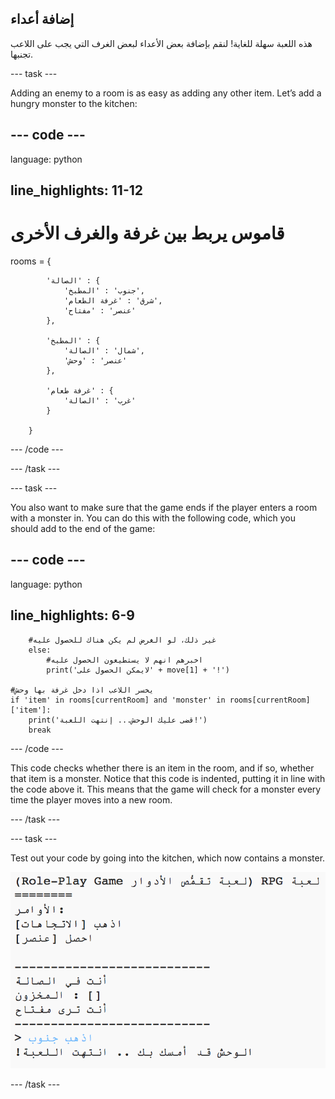 ## إضافة أعداء

هذه اللعبة سهلة للغاية! لنقم بإضافة بعض الأعداء لبعض الغرف التي يجب على اللاعب تجنبها.

\--- task \---

Adding an enemy to a room is as easy as adding any other item. Let’s add a hungry monster to the kitchen:

## \--- code \---

language: python

## line_highlights: 11-12

# قاموس يربط بين غرفة والغرف الأخرى

rooms = {

            'الصالة' : {
                'جنوب' : 'المطبخ',
                'شرق' : 'غرفة الطعام',
                'عنصر' : 'مفتاح'
            },
    
            'المطبخ' : {
                'شمال' : 'الصالة',
                'عنصر' : 'وحش'
            },
    
            'غرفة طعام' : {
                'غرب' : 'الصالة'
            }
    
        }
    

\--- /code \---

\--- /task \---

\--- task \---

You also want to make sure that the game ends if the player enters a room with a monster in. You can do this with the following code, which you should add to the end of the game:

## \--- code \---

language: python

## line_highlights: 6-9

        #غير ذلك، لو الغرض لم يكن هناك للحصول عليه
        else:
            #اخبرهم انهم لا يستطيعون الحصول عليه
            print('لايمكن الحصول على' + move[1] + '!')
    
    #يخسر اللاعب اذا دخل غرفة بها وحش
    if 'item' in rooms[currentRoom] and 'monster' in rooms[currentRoom]['item']:
        print('قضى عليك الوحش... إنتهت اللعبة!')
        break
    

\--- /code \---

This code checks whether there is an item in the room, and if so, whether that item is a monster. Notice that this code is indented, putting it in line with the code above it. This means that the game will check for a monster every time the player moves into a new room.

\--- /task \---

\--- task \---

Test out your code by going into the kitchen, which now contains a monster.

![screenshot](images/rpg-monster-test.png)

\--- /task \---